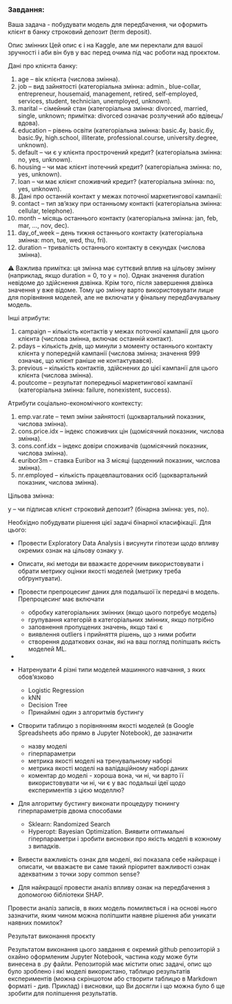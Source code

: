 ### Завдання:

Ваша задача - побудувати модель для передбачення, чи оформить клієнт в банку строковий депозит (term deposit).


Опис змінних
Цей опис є і на Kaggle, але ми переклали для вашої зручності і аби він був у вас перед очима під час роботи над проєктом.

Дані про клієнта банку:

1. age – вік клієнта (числова змінна).
2. job – вид зайнятості (категоріальна змінна: admin., blue-collar, entrepreneur, housemaid, management, retired, self-employed, services, student, technician, unemployed, unknown).
3. marital – сімейний стан (категоріальна змінна: divorced, married, single, unknown; примітка: divorced означає розлучений або вдівець/вдова).
4. education – рівень освіти (категоріальна змінна: basic.4y, basic.6y, basic.9y, high.school, illiterate, professional.course, university.degree, unknown).
5. default – чи є у клієнта прострочений кредит? (категоріальна змінна: no, yes, unknown).
6. housing – чи має клієнт іпотечний кредит? (категоріальна змінна: no, yes, unknown).
7. loan – чи має клієнт споживчий кредит? (категоріальна змінна: no, yes, unknown).
8. Дані про останній контакт у межах поточної маркетингової кампанії:
9. contact – тип зв’язку при останньому контакті (категоріальна змінна: cellular, telephone).
10. month – місяць останнього контакту (категоріальна змінна: jan, feb, mar, …, nov, dec).
11. day_of_week – день тижня останнього контакту (категоріальна змінна: mon, tue, wed, thu, fri).
12. duration – тривалість останнього контакту в секундах (числова змінна).

⚠ Важлива примітка: ця змінна має суттєвий вплив на цільову змінну (наприклад, якщо duration = 0, то y = no). 
Однак значення duration невідоме до здійснення дзвінка. Крім того, після завершення дзвінка значення y вже відоме. 
Тому цю змінну варто використовувати лише для порівняння моделей, але не включати у фінальну передбачувальну модель.

Інші атрибути:
1. campaign – кількість контактів у межах поточної кампанії для цього клієнта (числова змінна, включає останній контакт).
2. pdays – кількість днів, що минули з моменту останнього контакту клієнта у попередній кампанії (числова змінна; значення 999 означає, що клієнт раніше не контактувався).
3. previous – кількість контактів, здійснених до цієї кампанії для цього клієнта (числова змінна).
4. poutcome – результат попередньої маркетингової кампанії (категоріальна змінна: failure, nonexistent, success).

Атрибути соціально-економічного контексту:

1. emp.var.rate – темп зміни зайнятості (щоквартальний показник, числова змінна).
2. cons.price.idx – індекс споживчих цін (щомісячний показник, числова змінна).
3. cons.conf.idx – індекс довіри споживачів (щомісячний показник, числова змінна).
4. euribor3m – ставка Euribor на 3 місяці (щоденний показник, числова змінна).
5. nr.employed – кількість працевлаштованих осіб (щоквартальний показник, числова змінна).

Цільова змінна:

y – чи підписав клієнт строковий депозит? (бінарна змінна: yes, no).

Необхідно побудувати рішення цієї задачі бінарної класифікації.
Для цього:

- Провести Exploratory Data Analysis і висунути гіпотези щодо впливу окремих ознак на цільову ознаку y.

- Описати, які методи ви вважаєте доречним використовувати і обрати метрику оцінки якості моделей (метрику треба
  обґрунтувати).

- Провести препроцесинг даних для подальшої їх передачі в модель. Препроцесинг має включати

    - обробку категоріальних змінних (якщо цього потребує модель)
    - групування категорій в категоріальних змінних, якщо потрібно
    - заповнення пропущених значень, якщо такі є
    - виявлення outliers і прийняття рішень, що з ними робити
    - створення додаткових ознак, які на ваш погляд поліпшать якість моделей ML.
-
- Натренувати 4 різні типи моделей машинного навчання, з яких обовʼязково
    - Logistic Regression
    - kNN
    - Decision Tree
    - Принаймні один з алгоритмів бустингу

- Створити таблицю з порівнянням якості моделей (в Google Spreadsheets або прямо в Jupyter Notebook), де зазначити
    - назву моделі
    - гіперпараметри
    - метрика якості моделі на тренувальному наборі
    - метрика якості моделі на валідаційному наборі даних
    - коментар до моделі - хороша вона, чи ні, чи варто її використовувати чи ні, чи є у вас подальші ідеї щодо
      експериментів з цією моделлю?

- Для алгоритму бустингу виконати процедуру тюнингу гіперпараметрів двома способами
    - Sklearn: Randomized Search
    - Hyperopt: Bayesian Optimization. Виявити оптимальні гіперпараметри і зробити висновки про якість моделі в кожному
      з випадків.

- Вивести важливість ознак для моделі, які показала себе найкраще і описати, чи вважаєте ви саме такий пріоритет
  важливості ознак адекватним з точки зору common sense?

- Для найкращої провести аналіз впливу ознак на передбачення з допомогою бібліотеки SHAP.

Провести аналіз записів, в яких модель помиляється і на основі нього зазначити, яким чином можна поліпшити наявне
рішення аби уникати наявних помилок?

Результат виконання проєкту

Результатом виконання цього завдання є окремий github репозиторій з охайно оформленим Jupyter Notebook, частина коду
може бути винесена в .py файли. Репозиторій має містити опис задачі, опис що було зроблено і які моделі використано,
таблицю результатів експериментів (можна скріншотом або створити таблицю в Markdown форматі - див. Приклад) і висновки,
що Ви досягли і що можна було б ще зробити для поліпшення результатів.